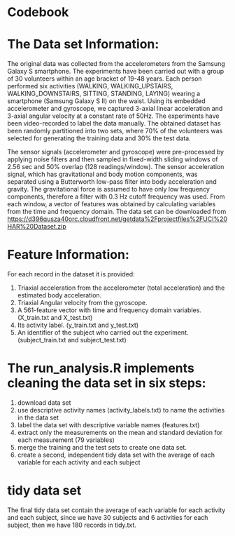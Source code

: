 # Codebook
# The Data set Information:
The original data was collected from the accelerometers from the Samsung Galaxy S smartphone. 
The experiments have been carried out with a group of 30 volunteers within an age bracket of 19-48 years. Each person performed six activities (WALKING, WALKING_UPSTAIRS, WALKING_DOWNSTAIRS, SITTING, STANDING, LAYING) wearing a smartphone (Samsung Galaxy S II) on the waist. Using its embedded accelerometer and gyroscope, we captured 3-axial linear acceleration and 3-axial angular velocity at a constant rate of 50Hz. The experiments have been video-recorded to label the data manually. The obtained dataset has been randomly partitioned into two sets, where 70% of the volunteers was selected for generating the training data and 30% the test data. 

The sensor signals (accelerometer and gyroscope) were pre-processed by applying noise filters and then sampled in fixed-width sliding windows of 2.56 sec and 50% overlap (128 readings/window). The sensor acceleration signal, which has gravitational and body motion components, was separated using a Butterworth low-pass filter into body acceleration and gravity. The gravitational force is assumed to have only low frequency components, therefore a filter with 0.3 Hz cutoff frequency was used. From each window, a vector of features was obtained by calculating variables from the time and frequency domain. 
The data set can be downloaded from https://d396qusza40orc.cloudfront.net/getdata%2Fprojectfiles%2FUCI%20HAR%20Dataset.zip
 
# Feature Information:

For each record in the dataset it is provided: 
1. Triaxial acceleration from the accelerometer (total acceleration) and the estimated body acceleration. 
2. Triaxial Angular velocity from the gyroscope. 
3. A 561-feature vector with time and frequency domain variables. (X_train.txt and X_test.txt)
4. Its activity label. (y_train.txt and y_test.txt)
5. An identifier of the subject who carried out the experiment. (subject_train.txt and subject_test.txt)

# The run_analysis.R implements cleaning the data set in six steps:

1. download data set
2. use descriptive activity names (activity_labels.txt) to name the activities in the data set
3. label the data set with descriptive variable names (features.txt)
4. extract only the measurements on the mean and standard deviation for each measurement (79 variables)
5. merge the training and the test sets to create one data set.
6. create a second, independent tidy data set with the average of each variable for each activity and each subject

# tidy data set
The final tidy data set contain the average of each variable for each activity and each subject, since we have 30 subjects and 6 activities for each subject, then we have 180 records in tidy.txt.
